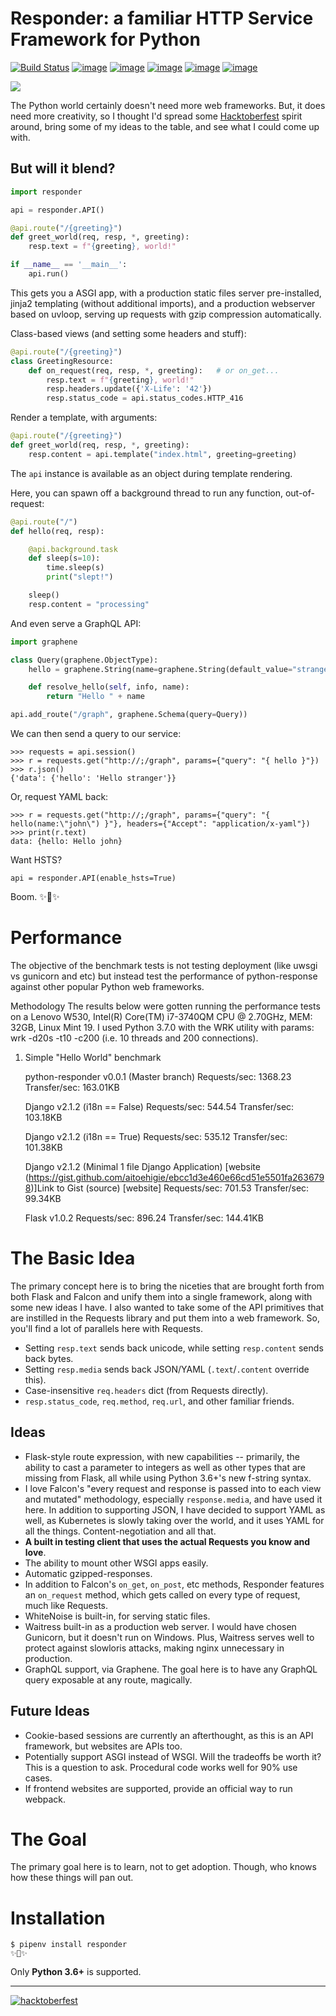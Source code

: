 # Responder: a familiar HTTP Service Framework for Python

[![Build Status](https://travis-ci.org/kennethreitz/responder.svg?branch=master)](https://travis-ci.org/kennethreitz/responder)
[![image](https://img.shields.io/pypi/v/responder.svg)](https://pypi.org/project/responder/)
[![image](https://img.shields.io/pypi/l/responder.svg)](https://pypi.org/project/responder/)
[![image](https://img.shields.io/pypi/pyversions/responder.svg)](https://pypi.org/project/responder/)
[![image](https://img.shields.io/github/contributors/kennethreitz/responder.svg)](https://github.com/kennethreitz/responder/graphs/contributors)
[![image](https://img.shields.io/badge/Say%20Thanks-!-1EAEDB.svg)](https://saythanks.io/to/kennethreitz)

[![](https://github.com/kennethreitz/responder/raw/master/ext/Artboard%201%402x-100.jpg)](http://python-responder.org/)

The Python world certainly doesn't need more web frameworks. But, it does need more creativity, so I thought I'd spread some [Hacktoberfest](https://hacktoberfest.digitalocean.com/) spirit around, bring some of my ideas to the table, and see what I could come up with.

## But will it blend?

```python
import responder

api = responder.API()

@api.route("/{greeting}")
def greet_world(req, resp, *, greeting):
    resp.text = f"{greeting}, world!"

if __name__ == '__main__':
    api.run()
```

This gets you a ASGI app, with a production static files server pre-installed, jinja2 templating (without additional imports), and a production webserver based on uvloop, serving up requests with gzip compression automatically.

Class-based views (and setting some headers and stuff):

```python
@api.route("/{greeting}")
class GreetingResource:
    def on_request(req, resp, *, greeting):   # or on_get...
        resp.text = f"{greeting}, world!"
        resp.headers.update({'X-Life': '42'})
        resp.status_code = api.status_codes.HTTP_416
```

Render a template, with arguments:

```python
@api.route("/{greeting}")
def greet_world(req, resp, *, greeting):
    resp.content = api.template("index.html", greeting=greeting)
```

The `api` instance is available as an object during template rendering.

Here, you can spawn off a background thread to run any function, out-of-request:

```python
@api.route("/")
def hello(req, resp):

    @api.background.task
    def sleep(s=10):
        time.sleep(s)
        print("slept!")

    sleep()
    resp.content = "processing"
```

And even serve a GraphQL API:

```python
import graphene

class Query(graphene.ObjectType):
    hello = graphene.String(name=graphene.String(default_value="stranger"))

    def resolve_hello(self, info, name):
        return "Hello " + name

api.add_route("/graph", graphene.Schema(query=Query))
```

We can then send a query to our service:

```pycon
>>> requests = api.session()
>>> r = requests.get("http://;/graph", params={"query": "{ hello }"})
>>> r.json()
{'data': {'hello': 'Hello stranger'}}
```

Or, request YAML back:

```pycon
>>> r = requests.get("http://;/graph", params={"query": "{ hello(name:\"john\") }"}, headers={"Accept": "application/x-yaml"})
>>> print(r.text)
data: {hello: Hello john}

```

Want HSTS?

```
api = responder.API(enable_hsts=True)
```

Boom. ✨🍰✨

# Performance
The objective of the benchmark tests is not testing deployment (like uwsgi vs gunicorn and etc) but instead test the performance of python-response against other popular Python web frameworks.

Methodology
The results below were gotten running the performance tests on a Lenovo W530, Intel(R) Core(TM) i7-3740QM CPU @ 2.70GHz, MEM: 32GB, Linux Mint 19. I used Python 3.7.0 with the WRK utility with params:
wrk -d20s -t10 -c200 (i.e. 10 threads and 200 connections).

1. Simple "Hello World" benchmark

    python-responder v0.0.1 (Master branch)
    Requests/sec:   1368.23
    Transfer/sec:    163.01KB

    Django v2.1.2 (i18n == False)
    Requests/sec:    544.54
    Transfer/sec:    103.18KB

    Django v2.1.2 (i18n == True)
    Requests/sec:    535.12
    Transfer/sec:    101.38KB

    Django v2.1.2 (Minimal 1 file Django Application)
    [website (https://gist.github.com/aitoehigie/ebcc1d3e460e66cd51e5501fa2636798)]Link to Gist (source) [website]
    Requests/sec:    701.53
    Transfer/sec:     99.34KB

    Flask v1.0.2
    Requests/sec:    896.24
    Transfer/sec:    144.41KB




# The Basic Idea

The primary concept here is to bring the niceties that are brought forth from both Flask and Falcon and unify them into a single framework, along with some new ideas I have. I also wanted to take some of the API primitives that are instilled in the Requests library and put them into a web framework. So, you'll find a lot of parallels here with Requests.

- Setting `resp.text` sends back unicode, while setting `resp.content` sends back bytes.
- Setting `resp.media` sends back JSON/YAML (`.text`/`.content` override this).
- Case-insensitive `req.headers` dict (from Requests directly).
- `resp.status_code`, `req.method`, `req.url`, and other familiar friends.

## Ideas

- Flask-style route expression, with new capabilities -- primarily, the ability to cast a parameter to integers as well as other types that are missing from Flask, all while using Python 3.6+'s new f-string syntax.
- I love Falcon's "every request and response is passed into to each view and mutated" methodology, especially `response.media`, and have used it here. In addition to supporting JSON, I have decided to support YAML as well, as Kubernetes is slowly taking over the world, and it uses YAML for all the things. Content-negotiation and all that.
- **A built in testing client that uses the actual Requests you know and love**.
- The ability to mount other WSGI apps easily.
- Automatic gzipped-responses.
- In addition to Falcon's `on_get`, `on_post`, etc methods, Responder features an `on_request` method, which gets called on every type of request, much like Requests.
- WhiteNoise is built-in, for serving static files.
- Waitress built-in as a production web server. I would have chosen Gunicorn, but it doesn't run on Windows. Plus, Waitress serves well to protect against slowloris attacks, making nginx unnecessary in production.
- GraphQL support, via Graphene. The goal here is to have any GraphQL query exposable at any route, magically.

## Future Ideas

- Cookie-based sessions are currently an afterthought, as this is an API framework, but websites are APIs too.
- Potentially support ASGI instead of WSGI. Will the tradeoffs be worth it? This is a question to ask. Procedural code works well for 90% use cases.
- If frontend websites are supported, provide an official way to run webpack.

# The Goal

The primary goal here is to learn, not to get adoption. Though, who knows how these things will pan out.

# Installation

    $ pipenv install responder
    ✨🍰✨

Only **Python 3.6+** is supported.

----------

[![hacktoberfest](https://hacktoberfest.digitalocean.com/assets/hacktoberfest-2018-social-card-c8d2e1489f647f2e0a26e6f598adeb760872818905b34cd437afc7ac2857ceab.png)](https://hacktoberfest.digitalocean.com/)

